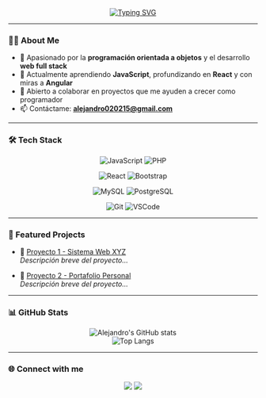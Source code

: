 <div align="center">
  <a href="https://git.io/typing-svg">
    <img src="https://readme-typing-svg.demolab.com?font=Playfair+Display&pause=1000&color=2CCDF7&center=true&random=false&width=435&lines=%F0%9F%91%8B%F0%9F%8F%BD+Hi+there%2C+I'm+Alejandro+L%C3%B3pez" alt="Typing SVG" />
  </a>
</div>

---

### 👨‍💻 About Me
- 🎯 Apasionado por la **programación orientada a objetos** y el desarrollo **web full stack**  
- 🌱 Actualmente aprendiendo **JavaScript**, profundizando en **React** y con miras a **Angular**  
- 🤝 Abierto a colaborar en proyectos que me ayuden a crecer como programador  
- 📫 Contáctame: **alejandro020215@gmail.com**

---

### 🛠️ Tech Stack
<div align="center">

<!-- Lenguajes -->
![JavaScript](https://img.shields.io/badge/JavaScript-323330?style=for-the-badge&logo=javascript&logoColor=F7DF1E)
![PHP](https://img.shields.io/badge/PHP-777BB4?style=for-the-badge&logo=php&logoColor=white)

<!-- Frameworks -->
![React](https://img.shields.io/badge/React-20232A?style=for-the-badge&logo=react&logoColor=61DAFB)
![Bootstrap](https://img.shields.io/badge/Bootstrap-563D7C?style=for-the-badge&logo=bootstrap&logoColor=white)

<!-- Bases de datos -->
![MySQL](https://img.shields.io/badge/MySQL-005C84?style=for-the-badge&logo=mysql&logoColor=white)
![PostgreSQL](https://img.shields.io/badge/PostgreSQL-316192?style=for-the-badge&logo=postgresql&logoColor=white)

<!-- Herramientas -->
![Git](https://img.shields.io/badge/GIT-E44C30?style=for-the-badge&logo=git&logoColor=white)
![VSCode](https://img.shields.io/badge/VS%20Code-0078d7?style=for-the-badge&logo=visual-studio-code&logoColor=white)

</div>

---

### 📌 Featured Projects
- 🔗 [Proyecto 1 - Sistema Web XYZ](https://github.com/usuario/proyecto1)  
  _Descripción breve del proyecto..._

- 🔗 [Proyecto 2 - Portafolio Personal](https://github.com/usuario/proyecto2)  
  _Descripción breve del proyecto..._

---

### 📊 GitHub Stats
<div align="center">

![Alejandro's GitHub stats](https://github-readme-stats.vercel.app/api?username=AleJL11&show_icons=true&theme=tokyonight)  
![Top Langs](https://github-readme-stats.vercel.app/api/top-langs/?username=AleJL11&layout=compact&theme=tokyonight)

</div>

---

### 🌐 Connect with me
<div align="center">
  <a href="mailto:alejandro020215@gmail.com"><img src="https://img.shields.io/badge/Gmail-D14836?style=for-the-badge&logo=gmail&logoColor=white"></a>
  <a href="www.linkedin.com/in/alejandro-lopez-521a481ab"><img src="https://img.shields.io/badge/LinkedIn-0077B5?style=for-the-badge&logo=linkedin&logoColor=white"></a>
</div>
